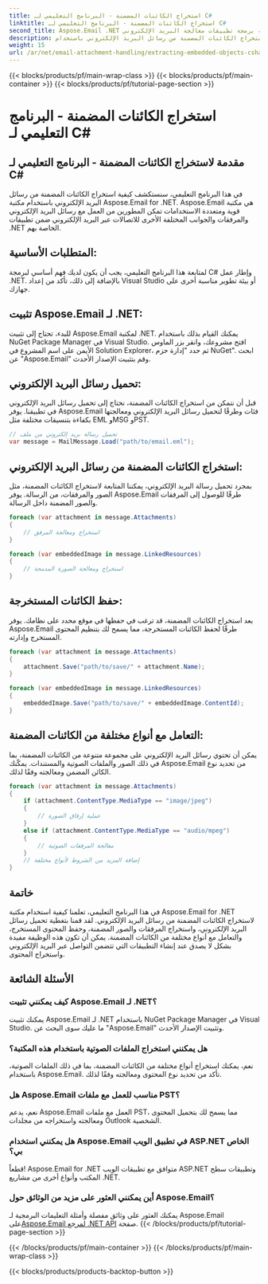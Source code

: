 ```yaml
---
title: استخراج الكائنات المضمنة - البرنامج التعليمي لـ C#
linktitle: استخراج الكائنات المضمنة - البرنامج التعليمي لـ C#
second_title: Aspose.Email .NET واجهة برمجة تطبيقات معالجة البريد الإلكتروني
description: تعلم كيفية استخراج الكائنات المضمنة من رسائل البريد الإلكتروني باستخدام Aspose.Email لـ .NET. دليل خطوة بخطوة مع أمثلة التعليمات البرمجية.
weight: 15
url: /ar/net/email-attachment-handling/extracting-embedded-objects-csharp-tutorial/
---
```


{{< blocks/products/pf/main-wrap-class >}}
{{< blocks/products/pf/main-container >}}
{{< blocks/products/pf/tutorial-page-section >}}

# استخراج الكائنات المضمنة - البرنامج التعليمي لـ C#


## مقدمة لاستخراج الكائنات المضمنة - البرنامج التعليمي لـ C#

في هذا البرنامج التعليمي، سنستكشف كيفية استخراج الكائنات المضمنة من رسائل البريد الإلكتروني باستخدام مكتبة Aspose.Email for .NET. Aspose.Email هي مكتبة قوية ومتعددة الاستخدامات تمكن المطورين من العمل مع رسائل البريد الإلكتروني والمرفقات والجوانب المختلفة الأخرى للاتصالات عبر البريد الإلكتروني ضمن تطبيقات .NET الخاصة بهم.

## المتطلبات الأساسية:

لمتابعة هذا البرنامج التعليمي، يجب أن يكون لديك فهم أساسي لبرمجة C# وإطار عمل .NET. بالإضافة إلى ذلك، تأكد من إعداد Visual Studio أو بيئة تطوير مناسبة أخرى على جهازك.

## تثبيت Aspose.Email لـ .NET:

للبدء، تحتاج إلى تثبيت Aspose.Email لمكتبة .NET. يمكنك القيام بذلك باستخدام NuGet Package Manager في Visual Studio. افتح مشروعك، وانقر بزر الماوس الأيمن على اسم المشروع في Solution Explorer، ثم حدد "إدارة حزم NuGet". ابحث عن "Aspose.Email" وقم بتثبيت الإصدار الأحدث.

## تحميل رسائل البريد الإلكتروني:

قبل أن نتمكن من استخراج الكائنات المضمنة، نحتاج إلى تحميل رسائل البريد الإلكتروني في تطبيقنا. يوفر Aspose.Email فئات وطرقًا لتحميل رسائل البريد الإلكتروني ومعالجتها بكفاءة بتنسيقات مختلفة مثل EML وMSG وPST.

```csharp
// تحميل رسالة بريد إلكتروني من ملف
var message = MailMessage.Load("path/to/email.eml");
```

## استخراج الكائنات المضمنة من رسائل البريد الإلكتروني:

بمجرد تحميل رسالة البريد الإلكتروني، يمكننا المتابعة لاستخراج الكائنات المضمنة، مثل الصور والمرفقات، من الرسالة. يوفر Aspose.Email طرقًا للوصول إلى المرفقات والصور المضمنة داخل الرسالة.

```csharp
foreach (var attachment in message.Attachments)
{
    // استخراج ومعالجة المرفق
}

foreach (var embeddedImage in message.LinkedResources)
{
    // استخراج ومعالجة الصورة المدمجة
}
```

## حفظ الكائنات المستخرجة:

بعد استخراج الكائنات المضمنة، قد ترغب في حفظها في موقع محدد على نظامك. يوفر Aspose.Email طرقًا لحفظ الكائنات المستخرجة، مما يسمح لك بتنظيم المحتوى المستخرج وإدارته.

```csharp
foreach (var attachment in message.Attachments)
{
    attachment.Save("path/to/save/" + attachment.Name);
}

foreach (var embeddedImage in message.LinkedResources)
{
    embeddedImage.Save("path/to/save/" + embeddedImage.ContentId);
}
```

## التعامل مع أنواع مختلفة من الكائنات المضمنة:

يمكن أن تحتوي رسائل البريد الإلكتروني على مجموعة متنوعة من الكائنات المضمنة، بما في ذلك الصور والملفات الصوتية والمستندات. يمكّنك Aspose.Email من تحديد نوع الكائن المضمن ومعالجته وفقًا لذلك.

```csharp
foreach (var attachment in message.Attachments)
{
    if (attachment.ContentType.MediaType == "image/jpeg")
    {
        // عملية إرفاق الصورة
    }
    else if (attachment.ContentType.MediaType == "audio/mpeg")
    {
        // معالجة المرفقات الصوتية
    }
    // إضافة المزيد من الشروط لأنواع مختلفة
}
```

## خاتمة

في هذا البرنامج التعليمي، تعلمنا كيفية استخدام مكتبة Aspose.Email for .NET لاستخراج الكائنات المضمنة من رسائل البريد الإلكتروني. لقد قمنا بتغطية تحميل رسائل البريد الإلكتروني، واستخراج المرفقات والصور المضمنة، وحفظ المحتوى المستخرج، والتعامل مع أنواع مختلفة من الكائنات المضمنة. يمكن أن تكون هذه الوظيفة مفيدة بشكل لا يصدق عند إنشاء التطبيقات التي تتضمن التواصل عبر البريد الإلكتروني واستخراج المحتوى.

## الأسئلة الشائعة

### كيف يمكنني تثبيت Aspose.Email لـ .NET؟

يمكنك تثبيت Aspose.Email لـ .NET باستخدام NuGet Package Manager في Visual Studio. ما عليك سوى البحث عن "Aspose.Email" وتثبيت الإصدار الأحدث.

### هل يمكنني استخراج الملفات الصوتية باستخدام هذه المكتبة؟

نعم، يمكنك استخراج أنواع مختلفة من الكائنات المضمنة، بما في ذلك الملفات الصوتية، باستخدام Aspose.Email. تأكد من تحديد نوع المحتوى ومعالجته وفقًا لذلك.

### هل Aspose.Email مناسب للعمل مع ملفات PST؟

نعم، يدعم Aspose.Email العمل مع ملفات PST، مما يسمح لك بتحميل المحتوى ومعالجته واستخراجه من مجلدات Outlook الشخصية.

### هل يمكنني استخدام Aspose.Email في تطبيق الويب ASP.NET الخاص بي؟

قطعاً! Aspose.Email for .NET متوافق مع تطبيقات الويب ASP.NET وتطبيقات سطح المكتب وأنواع أخرى من مشاريع .NET.

### أين يمكنني العثور على مزيد من الوثائق حول Aspose.Email؟

 يمكنك العثور على وثائق مفصلة وأمثلة التعليمات البرمجية لـ Aspose.Email على[Aspose.Email لمرجع .NET API](https://reference.aspose.com/email/net/) صفحة.
{{< /blocks/products/pf/tutorial-page-section >}}

{{< /blocks/products/pf/main-container >}}
{{< /blocks/products/pf/main-wrap-class >}}

{{< blocks/products/products-backtop-button >}}
